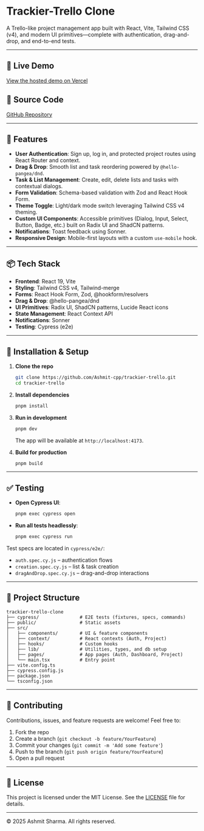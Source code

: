 # Trackier-Trello Clone

A Trello-like project management app built with React, Vite, Tailwind CSS (v4), and modern UI primitives—complete with authentication, drag-and-drop, and end-to-end tests.

---

## 🔗 Live Demo

[View the hosted demo on Vercel](https://trackier-trello.vercel.app/)

## 📁 Source Code

[GitHub Repository](https://github.com/Ashmit-cpp/trackier-trello)

---

## 🚀 Features

- **User Authentication**: Sign up, log in, and protected project routes using React Router and context.
- **Drag & Drop**: Smooth list and task reordering powered by `@hello-pangea/dnd`.
- **Task & List Management**: Create, edit, delete lists and tasks with contextual dialogs.
- **Form Validation**: Schema-based validation with Zod and React Hook Form.
- **Theme Toggle**: Light/dark mode switch leveraging Tailwind CSS v4 theming.
- **Custom UI Components**: Accessible primitives (Dialog, Input, Select, Button, Badge, etc.) built on Radix UI and ShadCN patterns.
- **Notifications**: Toast feedback using Sonner.
- **Responsive Design**: Mobile-first layouts with a custom `use-mobile` hook.

---

## 📦 Tech Stack

- **Frontend**: React 19, Vite
- **Styling**: Tailwind CSS v4, Tailwind-merge
- **Forms**: React Hook Form, Zod, @hookform/resolvers
- **Drag & Drop**: @hello-pangea/dnd
- **UI Primitives**: Radix UI, ShadCN patterns, Lucide React icons
- **State Management**: React Context API
- **Notifications**: Sonner
- **Testing**: Cypress (e2e)

---

## 🔧 Installation & Setup

1. **Clone the repo**
   ```bash
   git clone https://github.com/Ashmit-cpp/trackier-trello.git
   cd trackier-trello
   ```

2. **Install dependencies**
   ```bash
   pnpm install
   ```

3. **Run in development**
   ```bash
   pnpm dev
   ```
   The app will be available at `http://localhost:4173`.

4. **Build for production**
   ```bash
   pnpm build
   ```

---

## ✅ Testing

- **Open Cypress UI**:
  ```bash
  pnpm exec cypress open
  ```
- **Run all tests headlessly**:
  ```bash
  pnpm exec cypress run
  ```

Test specs are located in `cypress/e2e/`:
- `auth.spec.cy.js` – authentication flows
- `creation.spec.cy.js` – list & task creation
- `dragAndDrop.spec.cy.js` – drag-and-drop interactions

---

## 📂 Project Structure

```text
trackier-trello-clone
├── cypress/               # E2E tests (fixtures, specs, commands)
├── public/                # Static assets
├── src/
│   ├── components/        # UI & feature components
│   ├── context/           # React contexts (Auth, Project)
│   ├── hooks/             # Custom hooks
│   ├── lib/               # Utilities, types, and db setup
│   ├── pages/             # App pages (Auth, Dashboard, Project)
│   └── main.tsx           # Entry point
├── vite.config.ts
├── cypress.config.js
├── package.json
└── tsconfig.json
```

---

## 🤝 Contributing

Contributions, issues, and feature requests are welcome! Feel free to:

1. Fork the repo
2. Create a branch (`git checkout -b feature/YourFeature`)
3. Commit your changes (`git commit -m 'Add some feature'`)
4. Push to the branch (`git push origin feature/YourFeature`)
5. Open a pull request

---

## 📄 License

This project is licensed under the MIT License. See the [LICENSE](LICENSE) file for details.

---

© 2025 Ashmit Sharma. All rights reserved.

